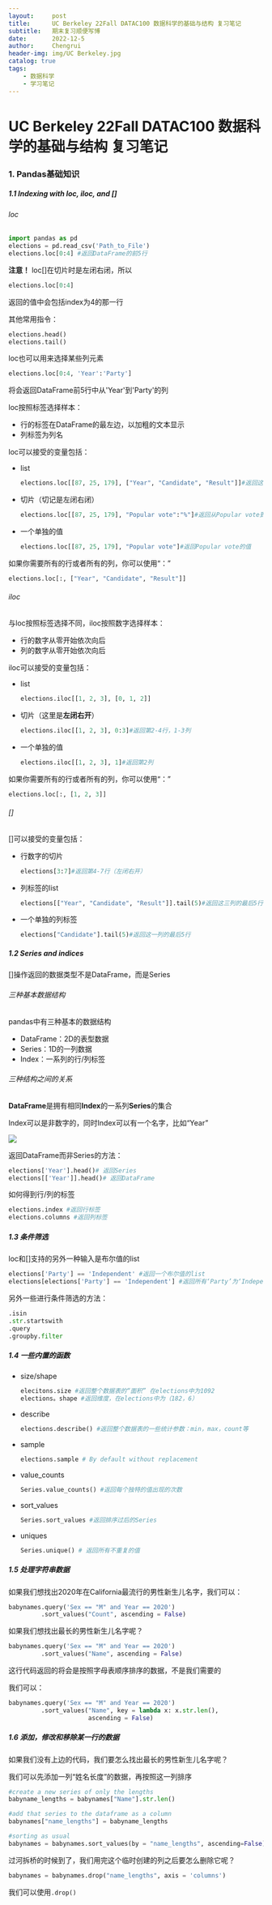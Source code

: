 ```yaml
---
layout:     post
title:      UC Berkeley 22Fall DATAC100 数据科学的基础与结构 复习笔记
subtitle:   期末复习顺便写博
date:       2022-12-5
author:     Chengrui
header-img: img/UC Berkeley.jpg
catalog: true
tags:
    - 数据科学
    - 学习笔记
---
```


# UC Berkeley 22Fall DATAC100 数据科学的基础与结构 复习笔记

### 1. Pandas基础知识

##### 1.1 Indexing with loc, iloc, and []

###### loc

```python
import pandas as pd
elections = pd.read_csv('Path_to_File')
elections.loc[0:4] #返回DataFrame的前5行
```

**注意！** loc[]在切片时是左闭右闭，所以

```python
elections.loc[0:4]
```

返回的值中会包括index为4的那一行

其他常用指令：

```python
elections.head()
elections.tail()
```

loc也可以用来选择某些列元素

```python
elections.loc[0:4, 'Year':'Party']
```

将会返回DataFrame前5行中从'Year'到'Party'的列

loc按照标签选择样本：

- 行的标签在DataFrame的最左边，以加粗的文本显示
- 列标签为列名

loc可以接受的变量包括：

- list

  ```python
  elections.loc[[87, 25, 179], ["Year", "Candidate", "Result"]]#返回这三列的值
  ```

- 切片（切记是左闭右闭）

  ```python
  elections.loc[[87, 25, 179], "Popular vote":"%"]#返回从Popular vote到 % 所有列的值
  ```

- 一个单独的值

  ```python
  elections.loc[[87, 25, 179], "Popular vote"]#返回Popular vote的值
  ```

如果你需要所有的行或者所有的列，你可以使用“：”

```python
elections.loc[:, ["Year", "Candidate", "Result"]]
```

###### iloc

与loc按照标签选择不同，iloc按照数字选择样本：

- 行的数字从零开始依次向后
- 列的数字从零开始依次向后

iloc可以接受的变量包括：

- list

  ```python
  elections.iloc[[1, 2, 3], [0, 1, 2]]
  ```

- 切片（这里是**左闭右开**）

  ```python
  elections.iloc[[1, 2, 3], 0:3]#返回第2-4行，1-3列
  ```

- 一个单独的值

  ```python
  elections.iloc[[1, 2, 3], 1]#返回第2列
  ```

如果你需要所有的行或者所有的列，你可以使用“：”

```python
elections.loc[:, [1, 2, 3]]
```

###### []

[]可以接受的变量包括：

- 行数字的切片

  ```python
  elections[3:7]#返回第4-7行（左闭右开）
  ```

- 列标签的list

  ```python
  elections[["Year", "Candidate", "Result"]].tail(5)#返回这三列的最后5行
  ```

- 一个单独的列标签

  ```python
  elections["Candidate"].tail(5)#返回这一列的最后5行
  ```

##### 1.2 Series and indices

[]操作返回的数据类型不是DataFrame，而是Series

###### 三种基本数据结构

pandas中有三种基本的数据结构

- DataFrame：2D的表型数据
- Series：1D的一列数据
- Index：一系列的行/列标签

###### 三种结构之间的关系

**DataFrame**是拥有相同**Index**的一系列**Series**的集合

Index可以是非数字的，同时Index可以有一个名字，比如“Year”

![](https://tva1.sinaimg.cn/large/008vxvgGgy1h8u6ebc092j31h10tjdml.jpg)

返回DataFrame而非Series的方法：

```python
elections['Year'].head()# 返回Series
elections[['Year']].head()# 返回DataFrame
```

如何得到行/列的标签

```python
elections.index #返回行标签
elections.columns #返回列标签
```

##### 1.3 条件筛选

loc和[]支持的另外一种输入是布尔值的list

```python
elections['Party'] == 'Independent' #返回一个布尔值的list
elections[elections['Party'] == 'Independent'] #返回所有‘Party’为‘Independent’的记录
```

另外一些进行条件筛选的方法：

```python
.isin
.str.startswith
.query
.groupby.filter
```

##### 1.4 一些内置的函数

- size/shape

  ```python
  elecitons.size #返回整个数据表的“面积” 在elections中为1092
  elections。shape #返回维度，在elections中为（182，6）
  ```

- describe

  ```python
  elections.describe() #返回整个数据表的一些统计参数：min，max，count等
  ```

- sample

  ```python
  elections.sample # By default without replacement
  ```

- value_counts

  ```python
  Series.value_counts() #返回每个独特的值出现的次数
  ```

- sort_values

  ```python
  Series.sort_values #返回排序过后的Series
  ```

- uniques

  ```python
  Series.unique() # 返回所有不重复的值
  ```


##### 1.5 处理字符串数据

如果我们想找出2020年在California最流行的男性新生儿名字，我们可以：

```python
babynames.query('Sex == "M" and Year == 2020')
         .sort_values("Count", ascending = False)
```

如果我们想找出最长的男性新生儿名字呢？

```python
babynames.query('Sex == "M" and Year == 2020')
         .sort_values("Name", ascending = False)
```

这行代码返回的将会是按照字母表顺序排序的数据，不是我们需要的

我们可以：

```python
babynames.query('Sex == "M" and Year == 2020')
         .sort_values("Name", key = lambda x: x.str.len(),
                      ascending = False)
```

##### 1.6 添加，修改和移除某一行的数据

如果我们没有上边的代码，我们要怎么找出最长的男性新生儿名字呢？

我们可以先添加一列“姓名长度”的数据，再按照这一列排序

```python
#create a new series of only the lengths
babyname_lengths = babynames["Name"].str.len()

#add that series to the dataframe as a column
babynames["name_lengths"] = babyname_lengths

#sorting as usual
babynames = babynames.sort_values(by = "name_lengths", ascending=False)
```

过河拆桥的时候到了，我们用完这个临时创建的列之后要怎么删除它呢？

```python
babynames = babynames.drop("name_lengths", axis = 'columns')
```

我们可以使用`.drop()`